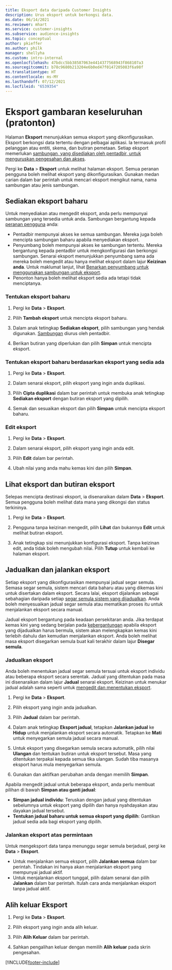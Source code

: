 ```yaml
---
title: Eksport data daripada Customer Insights
description: Urus eksport untuk berkongsi data.
ms.date: 06/14/2021
ms.reviewer: mhart
ms.service: customer-insights
ms.subservice: audience-insights
ms.topic: conceptual
author: pkieffer
ms.author: philk
manager: shellyha
ms.custom: intro-internal
ms.openlocfilehash: 47bdcc5bb38587063e4414377568943f868107a3
ms.sourcegitcommit: b78c9680b213204e6b0ed47f0147205083f6a98f
ms.translationtype: HT
ms.contentlocale: ms-MY
ms.lasthandoff: 07/12/2021
ms.locfileid: "6539354"
---
```

# <a name="exports-preview-overview"></a>Eksport gambaran keseluruhan (pratonton)

Halaman **Eksport** menunjukkan semua eksport yang dikonfigurasikan. Eksport berkongsi data tertentu dengan pelbagai aplikasi. Ia termasuk profil pelanggan atau entiti, skema, dan butiran pemetaan. Setiap eksport memerlukan [sambungan, yang disediakan oleh pentadbir, untuk menguruskan pengesahan dan akses](connections.md).

Pergi ke **Data** > **Eksport** untuk melihat halaman eksport. Semua peranan pengguna boleh melihat eksport yang dikonfigurasikan. Gunakan medan carian dalam bar perintah untuk mencari eksport mengikut nama, nama sambungan atau jenis sambungan.

## <a name="set-up-a-new-export"></a>Sediakan eksport baharu

Untuk menyediakan atau mengedit eksport, anda perlu mempunyai sambungan yang tersedia untuk anda. Sambungan bergantung kepada [peranan pengguna](permissions.md) anda:
- Pentadbir mempunyai akses ke semua sambungan. Mereka juga boleh mencipta sambungan baharu apabila menyediakan eksport.
- Penyumbang boleh mempunyai akses ke sambungan tertentu. Mereka bergantung kepada pentadbir untuk mengkonfigurasi dan berkongsi sambungan. Senarai eksport menunjukkan penyumbang sama ada mereka boleh mengedit atau hanya melihat eksport dalam lajur **Keizinan anda**. Untuk maklumat lanjut, lihat [Benarkan penyumbang untuk menggunakan sambungan untuk eksport](connections.md#allow-contributors-to-use-a-connection-for-exports).
- Penonton hanya boleh melihat eksport sedia ada tetapi tidak menciptanya.

### <a name="define-a-new-export"></a>Tentukan eksport baharu

1. Pergi ke **Data** > **Eksport**.

1. Pilih **Tambah eksport** untuk mencipta eksport baharu.

1. Dalam anak tetingkap **Sediakan eksport**, pilih sambungan yang hendak digunakan. [Sambungan](connections.md) diurus oleh pentadbir. 

1. Berikan butiran yang diperlukan dan pilih **Simpan** untuk mencipta eksport.

### <a name="define-a-new-export-based-on-an-existing-export"></a>Tentukan eksport baharu berdasarkan eksport yang sedia ada

1. Pergi ke **Data** > **Eksport**.

1. Dalam senarai eksport, pilih eksport yang ingin anda duplikasi.

1. Pilih **Cipta duplikasi** dalam bar perintah untuk membuka anak tetingkap **Sediakan eksport** dengan butiran eksport yang dipilih.

1. Semak dan sesuaikan eksport dan pilih **Simpan** untuk mencipta eksport baharu.

### <a name="edit-an-export"></a>Edit eksport

1. Pergi ke **Data** > **Eksport**.

1. Dalam senarai eksport, pilih eksport yang ingin anda edit.

1. Pilih **Edit** dalam bar perintah.

1. Ubah nilai yang anda mahu kemas kini dan pilih **Simpan**.

## <a name="view-exports-and-export-details"></a>Lihat eksport dan butiran eksport

Selepas mencipta destinasi eksport, ia disenaraikan dalam **Data** > **Eksport**. Semua pengguna boleh melihat data mana yang dikongsi dan status terkininya.

1. Pergi ke **Data** > **Eksport**.

1. Pengguna tanpa keizinan mengedit, pilih **Lihat** dan bukannya **Edit** untuk melihat butiran eksport.

1. Anak tetingkap sisi menunjukkan konfigurasi eksport. Tanpa keizinan edit, anda tidak boleh mengubah nilai. Pilih **Tutup** untuk kembali ke halaman eksport.

## <a name="schedule-and-run-exports"></a>Jadualkan dan jalankan eksport

Setiap eksport yang dikonfigurasikan mempunyai jadual segar semula. Semasa segar semula, sistem mencari data baharu atau yang dikemas kini untuk disertakan dalam eksport. Secara lalai, eksport dijalankan sebagai sebahagian daripada setiap [segar semula sistem yang dijadualkan](system.md#schedule-tab). Anda boleh menyesuaikan jadual segar semula atau mematikan proses itu untuk menjalankan eksport secara manual.

Jadual eksport bergantung pada keadaan persekitaran anda. Jika terdapat kemas kini yang sedang berjalan pada [kebergantungan](system.md#refresh-policies) apabila eksport yang dijadualkan harus bermula, sistem akan melengkapkan kemas kini terlebih dahulu dan kemudian menjalankan eksport. Anda boleh melihat masa eksport disegarkan semula buat kali terakhir dalam lajur **Disegar semula**.

### <a name="schedule-exports"></a>Jadualkan eksport

Anda boleh menentukan jadual segar semula tersuai untuk eksport individu atau beberapa eksport secara serentak. Jadual yang ditentukan pada masa ini disenaraikan dalam lajur **Jadual** senarai eksport. Keizinan untuk menukar jadual adalah sama seperti untuk [mengedit dan menentukan eksport](export-destinations.md#set-up-a-new-export). 

1. Pergi ke **Data** > **Eksport**.

1. Pilih eksport yang ingin anda jadualkan.

1. Pilih **Jadual** dalam bar perintah.

1. Dalam anak tetingkap **Eksport jadual**, tetapkan **Jalankan jadual** ke **Hidup** untuk menjalankan eksport secara automatik. Tetapkan ke **Mati** untuk menyegarkan semula jadual secara manual.

1. Untuk eksport yang disegarkan semula secara automatik, pilih nilai **Ulangan** dan tentukan butiran untuk eksport tersebut. Masa yang ditentukan terpakai kepada semua tika ulangan. Sudah tiba masanya eksport harus mula menyegarkan semula.

1. Gunakan dan aktifkan perubahan anda dengan memilih **Simpan**.

Apabila mengedit jadual untuk beberapa eksport, anda perlu membuat pilihan di bawah **Simpan atau ganti jadual**:
- **Simpan jadual individu**: Teruskan dengan jadual yang ditentukan sebelumnya untuk eksport yang dipilih dan hanya nyahdayakan atau dayakan jadual tersebut.
- **Tentukan jadual baharu untuk semua eksport yang dipilih**: Gantikan jadual sedia ada bagi eksport yang dipilih.

### <a name="run-exports-on-demand"></a>Jalankan eksport atas permintaan

Untuk mengeksport data tanpa menunggu segar semula berjadual, pergi ke **Data** > **Eksport**.

- Untuk menjalankan semua eksport, pilih **Jalankan semua** dalam bar perintah. Tindakan ini hanya akan menjalankan eksport yang mempunyai jadual aktif.
- Untuk menjalankan eksport tunggal, pilih dalam senarai dan pilih **Jalankan** dalam bar perintah. Itulah cara anda menjalankan eksport tanpa jadual aktif. 

## <a name="remove-an-export"></a>Alih keluar Eksport

1. Pergi ke **Data** > **Eksport**.

1. Pilih eksport yang ingin anda alih keluar.

1. Pilih **Alih Keluar** dalam bar perintah.

1. Sahkan pengalihan keluar dengan memilih **Alih keluar** pada skrin pengesahan.


[!INCLUDE[footer-include](../includes/footer-banner.md)]
